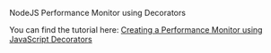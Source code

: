 NodeJS Performance Monitor using Decorators

You can find the tutorial here: [Creating a Performance Monitor using JavaScript Decorators](https://www.youtube.com/watch?v=CS03W_YSdJc&ab_channel=ErickWendel)
